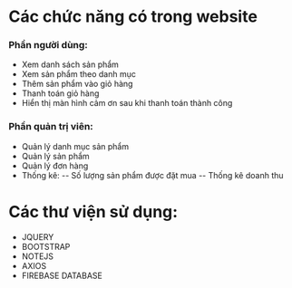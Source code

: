 # Các chức năng có trong website

### Phần người dùng:

- Xem danh sách sản phẩm
- Xem sản phẩm theo danh mục
- Thêm sản phẩm vào giỏ hàng
- Thanh toán giỏ hàng
- Hiển thị màn hình cảm ơn sau khi thanh toán thành công

### Phần quản trị viên:

- Quản lý danh mục sản phẩm
- Quản lý sản phẩm
- Quản lý đơn hàng
- Thống kê:
  -- Số lượng sản phẩm được đặt mua
  -- Thống kê doanh thu

# Các thư viện sử dụng:

- JQUERY
- BOOTSTRAP
- NOTEJS
- AXIOS
- FIREBASE DATABASE
